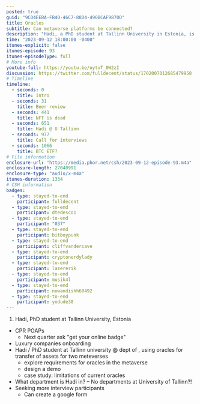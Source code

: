 ```yaml
---
posted: true
guid: "9CD4EEBA-FB40-46C7-88D4-490BCAF9870D"
title: Oracles
subtitle: Can metaverse platforms be connected?
description: "Hadi, a PhD student at Tallinn University in Estonia, is working on using oracles for asset transfer across metaverses. He's exploring the technical requirements and limitations of current oracle solutions as part of his research.\n\nIf you're interested in the intersection of blockchain and metaverse, and if you have insights into oracles, Hadi is seeking more participants for interviews. Creating a Google form could be a method for organizing these interview sessions. \n\nFor those involved in projects or events, consider offering CPR POAPs for added engagement and recognition. Good luck to Hadi on his PhD journey at Tallinn University, and hopefully, the luxury brands onboarding goes smoothly. \n\nAs a side note, remember that having distinct academic departments varies by university, so it may not be applicable to Hadi's situation at the University of Tallinn."
time: "2023-09-12 18:00:00 -0400"
itunes-explicit: false
itunes-episode: 93
itunes-episodeType: full
# More info
youtube-full: https://youtu.be/uytvT_0W2zI
discussion: https://twitter.com/fulldecent/status/1702007012685479958
# Timeline
timeline:
  - seconds: 0
    title: Intro
  - seconds: 31
    title: Beer review
  - seconds: 441
    title: NFT is dead
  - seconds: 651
    title: Hadi @ U Tallinn
  - seconds: 977
    title: Call for interviews
  - seconds: 1066
    title: BTC ETF?
# File information
enclosure-url: "https://media.phor.net/csh/2023-09-12-episode-93.m4a"
enclosure-length: 27040991
enclosure-type: "audio/x-m4a"
itunes-duration: 1334
# CSH information
badges:
  - type: stayed-to-end
    participant: fulldecent
  - type: stayed-to-end
    participant: dtedesco1
  - type: stayed-to-end
    participant: "037"
  - type: stayed-to-end
    participant: bitboypunk
  - type: stayed-to-end
    participant: cliffvandercave
  - type: stayed-to-end
    participant: cryptonerdylady
  - type: stayed-to-end
    participant: lazererik
  - type: stayed-to-end
    participant: musik4l
  - type: stayed-to-end
    participant: nowandishh60492
  - type: stayed-to-end
    participant: yodude38
---
```


<!--end of quick notes-->

1. Hadi, PhD student at Tallinn University, Estonia

- CPR POAPs
  - Next quarter ask "get your online badge"
- Luxury companies onboarding
- Hadi / PhD student at Tallinn university @ dept of , using oracles for transfer of assets for two meteverses
  - explore requirements for oracles in the metaverse
  - design a demo
  - case study: limitations of current oracles
- What department is Hadi in? – No departments at University of Tallinn?!
- Seeking more interview participants
  - Can create a google form